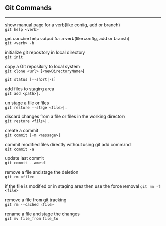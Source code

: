 ## Git Commands

---

show manual page for a verb(like config, add or branch)  
`git help <verb>`

get concise help output for a verb(like config, add or branch)  
`git <verb> -h`

initialize git repository in local directory  
`git init `

copy a Git repository to local system  
`git clone <url> [<newDirectoryName>]`

`git status [--short|-s]`  

add files to staging area  
`git add <path>|.`

un stage a file or files  
`git restore --stage <file>|.`

discard changes from a file or files in the working directory  
`git restore <file>|.`

create a commit  
`git commit [-m <message>]`

commit modified files directly without using git add command  
`git commit -a` 

update last commit  
`git commit --amend`

remove a file and stage the deletion  
`git rm <file>`

if the file is modified or in staging area then use the force removal 
`git rm -f <file>`

remove a file from git tracking  
`git rm --cached <file>`

rename a file and stage the changes  
`git mv file_from file_to` 
